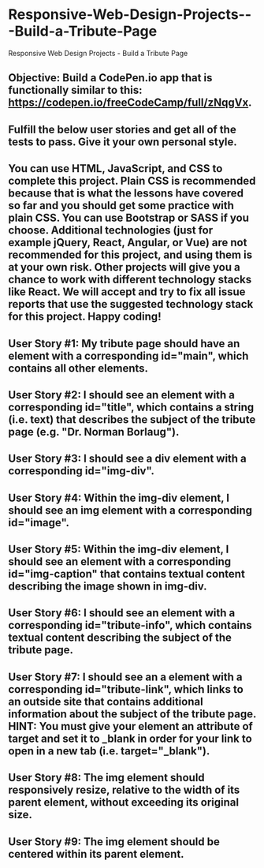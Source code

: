# Responsive-Web-Design-Projects---Build-a-Tribute-Page
Responsive Web Design Projects - Build a Tribute Page

## Objective: Build a CodePen.io app that is functionally similar to this: https://codepen.io/freeCodeCamp/full/zNqgVx.
## Fulfill the below user stories and get all of the tests to pass. Give it your own personal style.
## You can use HTML, JavaScript, and CSS to complete this project. Plain CSS is recommended because that is what the lessons have covered so far and you should get some practice with plain CSS. You can use Bootstrap or SASS if you choose. Additional technologies (just for example jQuery, React, Angular, or Vue) are not recommended for this project, and using them is at your own risk. Other projects will give you a chance to work with different technology stacks like React. We will accept and try to fix all issue reports that use the suggested technology stack for this project. Happy coding!
## User Story #1: My tribute page should have an element with a corresponding id="main", which contains all other elements.
## User Story #2: I should see an element with a corresponding id="title", which contains a string (i.e. text) that describes the subject of the tribute page (e.g. "Dr. Norman Borlaug").
## User Story #3: I should see a div element with a corresponding id="img-div".
## User Story #4: Within the img-div element, I should see an img element with a corresponding id="image".
## User Story #5: Within the img-div element, I should see an element with a corresponding id="img-caption" that contains textual content describing the image shown in img-div.
## User Story #6: I should see an element with a corresponding id="tribute-info", which contains textual content describing the subject of the tribute page.
## User Story #7: I should see an a element with a corresponding id="tribute-link", which links to an outside site that contains additional information about the subject of the tribute page. HINT: You must give your element an attribute of target and set it to _blank in order for your link to open in a new tab (i.e. target="_blank").
## User Story #8: The img element should responsively resize, relative to the width of its parent element, without exceeding its original size.
## User Story #9: The img element should be centered within its parent element.



